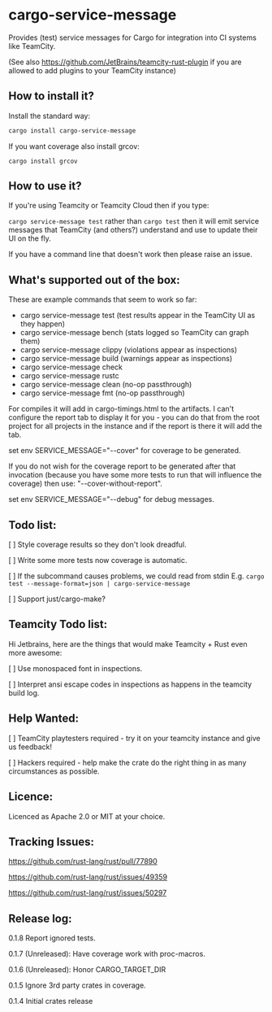 # cargo-service-message

Provides (test) service messages for Cargo for integration into CI systems like TeamCity.

(See also https://github.com/JetBrains/teamcity-rust-plugin if you are allowed to add plugins to your TeamCity instance)

## How to install it?

Install the standard way:
```sh
cargo install cargo-service-message
```

If you want coverage also install grcov:
```
cargo install grcov
```

## How to use it?

If you're using Teamcity or Teamcity Cloud then if you type:

`cargo service-message test` rather than `cargo test` then it will emit service messages that TeamCity (and others?) understand and use to update their UI on the fly.

If you have a command line that doesn't work then please raise an issue.

## What's supported out of the box:

These are example commands that seem to work so far:

   * cargo service-message test (test results appear in the TeamCity UI as they happen)
   * cargo service-message bench (stats logged so TeamCity can graph them)
   * cargo service-message clippy (violations appear as inspections)
   * cargo service-message build (warnings appear as inspections)
   * cargo service-message check
   * cargo service-message rustc
   * cargo service-message clean (no-op passthrough)
   * cargo service-message fmt (no-op passthrough)

For compiles it will add in cargo-timings.html to the artifacts. I can't configure the report tab to display it for you - you can do that from the root project for all projects in the instance and if the report is there it will add the tab.

set env SERVICE_MESSAGE="--cover" for coverage to be generated.

If you do not wish for the coverage report to be generated after that invocation (because you have some more
tests to run that will influence the coverage) then use: "--cover-without-report".

set env SERVICE_MESSAGE="--debug" for debug messages.

## Todo list:
   [ ] Style coverage results so they don't look dreadful.

   [ ] Write some more tests now coverage is automatic.

   [ ] If the subcommand causes problems, we could read from stdin E.g. `cargo test --message-format=json | cargo-service-message`

   [ ] Support just/cargo-make?

## Teamcity Todo list:

Hi Jetbrains, here are the things that would make Teamcity + Rust even more awesome:

   [ ] Use monospaced font in inspections.

   [ ] Interpret ansi escape codes in inspections as happens in the teamcity build log.

## Help Wanted:

   [ ] TeamCity playtesters required - try it on your teamcity instance and give us feedback!

   [ ] Hackers required - help make the crate do the right thing in as many circumstances as possible.

## Licence:

Licenced as Apache 2.0 or MIT at your choice.

## Tracking Issues:

https://github.com/rust-lang/rust/pull/77890

https://github.com/rust-lang/rust/issues/49359

https://github.com/rust-lang/rust/issues/50297

## Release log:

0.1.8 Report ignored tests.

0.1.7 (Unreleased): Have coverage work with proc-macros.

0.1.6 (Unreleased): Honor CARGO_TARGET_DIR

0.1.5 Ignore 3rd party crates in coverage.

0.1.4 Initial crates release